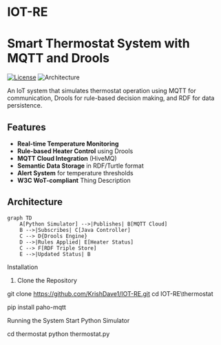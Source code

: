 # IOT-RE

# Smart Thermostat System with MQTT and Drools

[![License](https://img.shields.io/badge/License-MIT-blue.svg)](https://opensource.org/licenses/MIT)
![Architecture](https://img.shields.io/badge/Architecture-Client%2FServer-brightgreen)

An IoT system that simulates thermostat operation using MQTT for communication, Drools for rule-based decision making, and RDF for data persistence.

## Features

- **Real-time Temperature Monitoring**
- **Rule-based Heater Control** using Drools
- **MQTT Cloud Integration** (HiveMQ)
- **Semantic Data Storage** in RDF/Turtle format
- **Alert System** for temperature thresholds
- **W3C WoT-compliant** Thing Description

## Architecture

```mermaid
graph TD
    A[Python Simulator] -->|Publishes| B[MQTT Cloud]
    B -->|Subscribes| C[Java Controller]
    C --> D{Drools Engine}
    D -->|Rules Applied| E[Heater Status]
    C --> F[RDF Triple Store]
    E -->|Updated Status| B
```

Installation

1. Clone the Repository

git clone https://github.com/KrishDave1/IOT-RE.git
cd IOT-RE\thermostat

pip install paho-mqtt

Running the System
Start Python Simulator

cd thermostat
python thermostat.py
